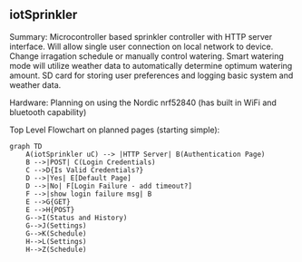 ## iotSprinkler

Summary: Microcontroller based sprinkler controller with HTTP server interface. Will allow single user connection on local network to device. Change irragation schedule or manually control watering. Smart watering mode will utilize weather data to automatically determine optimum watering amount. SD card for storing user preferences and logging basic system and weather data. 

Hardware: Planning on using the Nordic nrf52840 (has built in WiFi and bluetooth capability)

Top Level Flowchart on planned pages (starting simple):
```mermaid
graph TD
    A(iotSprinkler uC) --> |HTTP Server| B(Authentication Page)
    B -->|POST| C(Login Credentials)
    C -->D{Is Valid Credentials?}
    D -->|Yes| E[Default Page]
    D -->|No| F[Login Failure - add timeout?]
    F -->|show login failure msg| B 
    E -->G{GET}
    E -->H{POST}
    G-->I(Status and History)
    G-->J(Settings)
    G-->K(Schedule)
    H-->L(Settings)
    H-->Z(Schedule)
```

